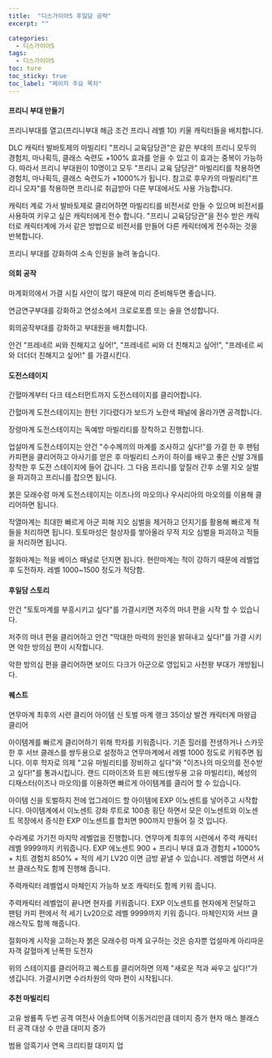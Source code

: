 ```yaml
---
title:  "디스가이아5 후일담 공략"
excerpt: ""

categories:
  - 디스가이아5
tags:
  - 디스가이아5
toc: ture
toc_sticky: true
toc_label: "페이지 주요 목차"
---
```


#### 프리니 부대 만들기

프리니부대를 열고(프리니부대 해금 조건 프리니 레벨 10) 키울 캐릭터들을 배치합니다.

DLC 캐릭터 발바토제의 마빌리티 "프리니 교육담당관"은 같은 부대의 프리니 모두의 경험치, 마나획득, 클래스 숙련도 +100% 효과를 얻을 수 있고 이 효과는 중복이 가능하다. 따라서 프리니 부대원이 10명이고 모두 "프리니 교육 담당관" 마빌리티를 착용하면 경험치, 마나획득, 클래스 숙련도가 +1000%가 됩니다. 참고로 후우카의 마빌리티"프리니 모자"를 착용하면 프리니로 취급받아 다른 부대에서도 사용 가능합니다.

캐릭터 계로 가서 발바토제로 클리어하면 마빌리티를 비전서로 만들 수 있으며 비전서를 사용하여 키우고 싶은 캐릭터에게 전수 합니다. "프리니 교육담당관"을 전수 받은 캐릭터로 캐릭터계에 가서 같은 방법으로 비전서를 만들어 다른 캐릭터에게 전수하는 것을 반복합니다.

프리니 부대를 강화하여 소속 인원을 늘려 놓습니다.

#### 의회 공작  
마계회의에서 가결 시킬 사안이 많기 때문에 미리 준비해두면 좋습니다.  

연금연구부대를 강화하고 연성소에서 크로로포름 또는 술을 연성합니다.

회의공작부대를 강화하고 부대원을 배치합니다.

안건 "프레네르 씨와 친해지고 싶어!", "프레네르 씨와 더 친해지고 싶어!", "프레네르 씨와 더더더 친해지고 싶어!" 를 가결시킨다.

#### 도전스테이지
간혈마계부터 다크 테스터먼트까지 도전스테이지를 클리어합니다.

간혈마계 도전스테이지는 한턴 기다렸다가 보드가 노란색 패널에 올라가면 공격합니다.

장령마계 도전스테이지는 독예방 마빌리티를 장착하고 진행합니다.

업설마계 도전스테이지는 안건 "수수께끼의 마계를 조사하고 싶다!"를 가결 한 후 팬텀 카피편을 클리어하고 아사기를 얻은 후 마빌리티 스카이 하이를 배우고 좋은 신발 3개를 장착한 후 도전 스테이지에 들어 갑니다. 그 다음 프리니를 앞질러 간후 소멸 지오 실벌을 파괴하고 프리니를 잡으면 됩니다.

붉은 모래수렁 마계 도전스테이지는 이즈나의 마오의나 우사리아의 마오의를 이용해 클리어하면 됩니다.

작열마계는 최대한 빠르게 아군 피해 지오 심벌을 제거하고 던지기를 활용해 빠르게 적들을 처리하면 됩니다.
토토마성은 철상자를 쌓아올라 무적 지오 심벌을 파괴하고 적들을 처리하면 됩니다.

절화마계는 적을 베이스 패널로 던지면 됩니다.
현란마계는 적이 강하기 때문에 레벨업 후 도전하자. 레벨 1000~1500 정도가 적당함.

#### 후일담 스토리
안건 "토토마계를 부흥시키고 싶다"를 가결시키면 저주의 마녀 편을 시작 할 수 있습니다.

저주의 마녀 편을 클리어하고 안건 "막대한 마력의 원인을 밝혀내고 싶다!"를 가결 시키면 악한 방의심 편이 시작합니다.

악한 방의심 편을 클리어하면 보이드 다크가 아군으로 영입되고 사천왕 부대가 개방됩니다.

#### 퀘스트
연무마계 최후의 시련 클리어
아이템 신 토벌
마계 랭크 35이상 발견
캐릭터계 마왕급 클리어

아이템계를 빠르게 클리어하기 위해 학자를 키워줍니다. 기존 힐러를 전생하거나 스카웃한 후 서브 클래스를 쌍두용으로 설정하고 연무마계에서 레벨 1000 정도로 키워주면 됩니다. 이후 학자로 의제 "고유 마빌리티를 장비하고 싶다"와 "이즈나의 마오의를 전수받고 싶다!"를 통과시킵니다. 랜드 디마이즈와 트윈 헤드(쌍두용 고유 마빌리티), 혜성의 디재스터(이즈나 마오의)를 이용하면 빠르게 아이템계를 클리어 할 수 있습니다.

아이템 신을 토벌하지 전에 업그레이드 할 아이템에 EXP 이노센트를 넣어주고 시작합니다. 아이템계에서 이노센트 강화 루트로 100층 횡단 하면서 모은 이노센트와 이노센트 목장에서 증식한 EXP 이노센트를 합치면 900까지 만들어 질 것 입니다.

수라계로 가기전 마지막 레벨업을 진행합니다. 연무마계 최후의 시련에서 주력 캐릭터 레벨 9999까지 키워줍니다. EXP 에노센트 900 + 프리니 부대 효과 경험치 +1000% + 치트 경험치 850% + 적의 세기 LV20 이면 금방 끝낼 수 있습니다. 레벨업 하면서 서브 클래스작도 함께 진행해 줍니다.

주력캐릭터 레벨업시 마체인지 가능하 보조 캐릭터도 함께 키워 줍니다.  

주력캐릭터 레벨업이 끝나면 현자를 키워줍니다. EXP 이노센트를 현자에게 전달하고 팬텀 카피 편에서 적 세기 Lv20으로 레벨 9999까지 키워 줍니다. 마체인지와 서브 클래스작도 함께 해줍니다.

절화마계 시작을 고하는자
붉은 모래수렁 마계 요구하는 것은 승자뿐
업설마계 아리따운 자객
갈혈마계 난폭한 도전자

위의 스테이지를 클리어하고 퀘스트를 클리어하면 의제 "새로운 적과 싸우고 싶다!"가 생깁니다. 가결시키면 수라차원의 악마 편이 시작됩니다.

#### 추천 마빌리티
고유
쌍룔족 두번 공격
여전사 어솔트어택 이동거리만큼 데미지 증가
현자 매스 블래스터 공격 대상 수 만큼 대미지 증가

범용
암흑기사 연옥 크리티컬 대미지 업











